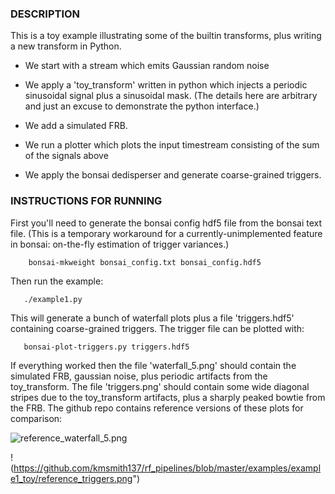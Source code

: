 ### DESCRIPTION

This is a toy example illustrating some of the builtin transforms, plus
writing a new transform in Python.

  - We start with a stream which emits Gaussian random noise

  - We apply a 'toy_transform' written in python which injects a periodic
    sinusoidal signal plus a sinusoidal mask.  (The details here are arbitrary
    and just an excuse to demonstrate the python interface.)

  - We add a simulated FRB.

  - We run a plotter which plots the input timestream consisting of the sum
    of the signals above

  - We apply the bonsai dedisperser and generate coarse-grained triggers.


### INSTRUCTIONS FOR RUNNING

First you'll need to generate the bonsai config hdf5 file from the bonsai text file.
(This is a temporary workaround for a currently-unimplemented feature in bonsai: on-the-fly
estimation of trigger variances.)

```
    bonsai-mkweight bonsai_config.txt bonsai_config.hdf5
```

Then run the example:

```
   ./example1.py
```

This will generate a bunch of waterfall plots plus a file 'triggers.hdf5' containing
coarse-grained triggers.  The trigger file can be plotted with:

```
   bonsai-plot-triggers.py triggers.hdf5
```

If everything worked then the file 'waterfall_5.png' should contain the simulated FRB, 
gaussian noise, plus periodic artifacts from the toy_transform.  The file 'triggers.png'
should contain some wide diagonal stripes due to the toy_transform artifacts, plus a
sharply peaked bowtie from the FRB.  The github repo contains reference versions of these
plots for comparison:

![reference_waterfall_5.png](https://github.com/kmsmith137/rf_pipelines/blob/master/examples/example1_toy/reference_waterfall_5.png)

!(https://github.com/kmsmith137/rf_pipelines/blob/master/examples/example1_toy/reference_triggers.png")